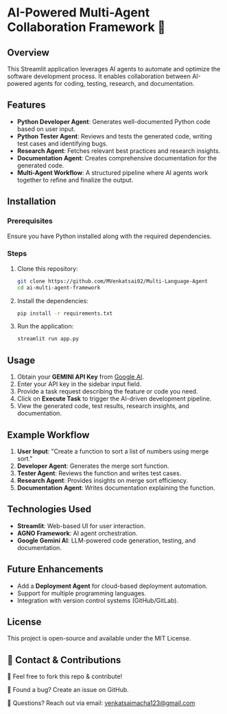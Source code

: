 # AI-Powered Multi-Agent Collaboration Framework 🤖

## Overview
This Streamlit application leverages AI agents to automate and optimize the software development process. It enables collaboration between AI-powered agents for coding, testing, research, and documentation.

## Features
- **Python Developer Agent**: Generates well-documented Python code based on user input.
- **Python Tester Agent**: Reviews and tests the generated code, writing test cases and identifying bugs.
- **Research Agent**: Fetches relevant best practices and research insights.
- **Documentation Agent**: Creates comprehensive documentation for the generated code.
- **Multi-Agent Workflow**: A structured pipeline where AI agents work together to refine and finalize the output.

## Installation
### Prerequisites
Ensure you have Python installed along with the required dependencies.

### Steps
1. Clone this repository:
   ```bash
   git clone https://github.com/MVenkatsai02/Multi-Language-Agent
   cd ai-multi-agent-framework
   ```
2. Install the dependencies:
   ```bash
   pip install -r requirements.txt
   ```
3. Run the application:
   ```bash
   streamlit run app.py
   ```

## Usage
1. Obtain your **GEMINI API Key** from [Google AI](https://ai.google.dev/).
2. Enter your API key in the sidebar input field.
3. Provide a task request describing the feature or code you need.
4. Click on **Execute Task** to trigger the AI-driven development pipeline.
5. View the generated code, test results, research insights, and documentation.

## Example Workflow
1. **User Input**: "Create a function to sort a list of numbers using merge sort."
2. **Developer Agent**: Generates the merge sort function.
3. **Tester Agent**: Reviews the function and writes test cases.
4. **Research Agent**: Provides insights on merge sort efficiency.
5. **Documentation Agent**: Writes documentation explaining the function.

## Technologies Used
- **Streamlit**: Web-based UI for user interaction.
- **AGNO Framework**: AI agent orchestration.
- **Google Gemini AI**: LLM-powered code generation, testing, and documentation.

## Future Enhancements
- Add a **Deployment Agent** for cloud-based deployment automation.
- Support for multiple programming languages.
- Integration with version control systems (GitHub/GitLab).

## License
This project is open-source and available under the MIT License.

## 📩 Contact & Contributions

🔹 Feel free to fork this repo & contribute!

🔹 Found a bug? Create an issue on GitHub.

🔹 Questions? Reach out via email: venkatsaimacha123@gmail.com

